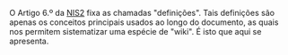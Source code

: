 O Artigo 6.º da [NIS2](https://eur-lex.europa.eu/legal-content/PT/TXT/?uri=CELEX:32022L2555) fixa as chamadas "definições". Tais definições são apenas os conceitos principais usados ao longo do documento, as quais nos permitem sistematizar uma espécie de "wiki". É isto que aqui se apresenta.